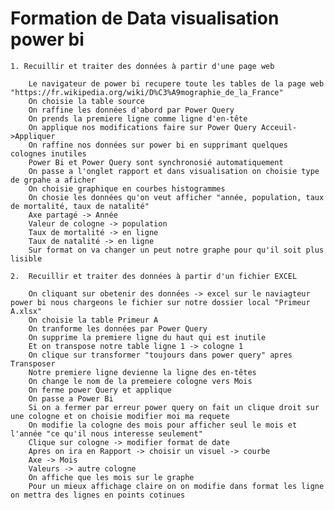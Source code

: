 # Formation de Data visualisation power bi 
    1. Recuillir et traiter des données à partir d'une page web

        Le navigateur de power bi recupere toute les tables de la page web "https://fr.wikipedia.org/wiki/D%C3%A9mographie_de_la_France"
        On choisie la table source 
        On raffine les données d'abord par Power Query
        On prends la premiere ligne comme ligne d'en-tête
        On applique nos modifications faire sur Power Query Acceuil->Appliquer
        On raffine nos données sur power bi en supprimant quelques colognes inutiles
        Power Bi et Power Query sont synchronosié automatiquement
        On passe a l'onglet rapport et dans visualisation on choisie type de grpahe a aficher
        On choisie graphique en courbes histogrammes
        On chosie les données qu'on veut afficher "année, population, taux de mortalité, taux de natalité"
        Axe partagé -> Année
        Valeur de cologne -> population
        Taux de mortalité -> en ligne
        Taux de natalité -> en ligne
        Sur format on va changer un peut notre graphe pour qu'il soit plus lisible

    2.  Recuillir et traiter des données à partir d'un fichier EXCEL

        On cliquant sur obetenir des données -> excel sur le naviagteur power bi nous chargeons le fichier sur notre dossier local "Primeur A.xlsx"
        On choisie la table Primeur A
        On tranforme les données par Power Query
        On supprime la premiere ligne du haut qui est inutile
        Et on transpose notre table ligne 1 -> cologne 1
        On clique sur transformer "toujours dans power query" apres Transposer 
        Notre premiere ligne devienne la ligne des en-têtes
        On change le nom de la premeiere cologne vers Mois
        On ferme power Query et applique
        On passe a Power Bi
        Si on a fermer par erreur power query on fait un clique droit sur une cologne et on choisie modifier moi ma requete
        On modifie la cologne des mois pour afficher seul le mois et l'année "ce qu'il nous interesse seulement"
        Clique sur cologne -> modifier format de date
        Apres on ira en Rapport -> choisir un visuel -> courbe
        Axe -> Mois
        Valeurs -> autre cologne
        On affiche que les mois sur le graphe
        Pour un mieux affichage claire on on modifie dans format les ligne on mettra des lignes en points cotinues
         




